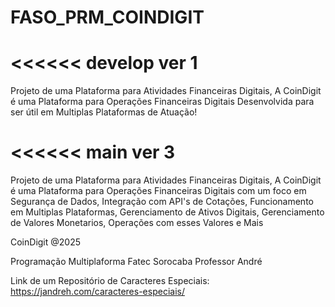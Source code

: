 # FASO_PRM_COINDIGIT
<<<<<< develop ver 1
=
Projeto de uma Plataforma para Atividades Financeiras Digitais, A CoinDigit é uma Plataforma para Operações Financeiras Digitais Desenvolvida para ser útil em Multiplas Plataformas de Atuação!
>>>>>>
<<<<<< main ver 3
=
Projeto de uma Plataforma para Atividades Financeiras Digitais, A CoinDigit é uma Plataforma para Operações Financeiras Digitais com um foco em Segurança de Dados, Integração com API's de Cotações, Funcionamento em Multiplas Plataformas, Gerenciamento de Ativos Digitais, Gerenciamento de Valores Monetarios, Operações com esses Valores e Mais
>>>>>
CoinDigit @2025

Programação Multiplaforma Fatec Sorocaba
Professor André

Link de um Repositório de Caracteres Especiais: https://jandreh.com/caracteres-especiais/





